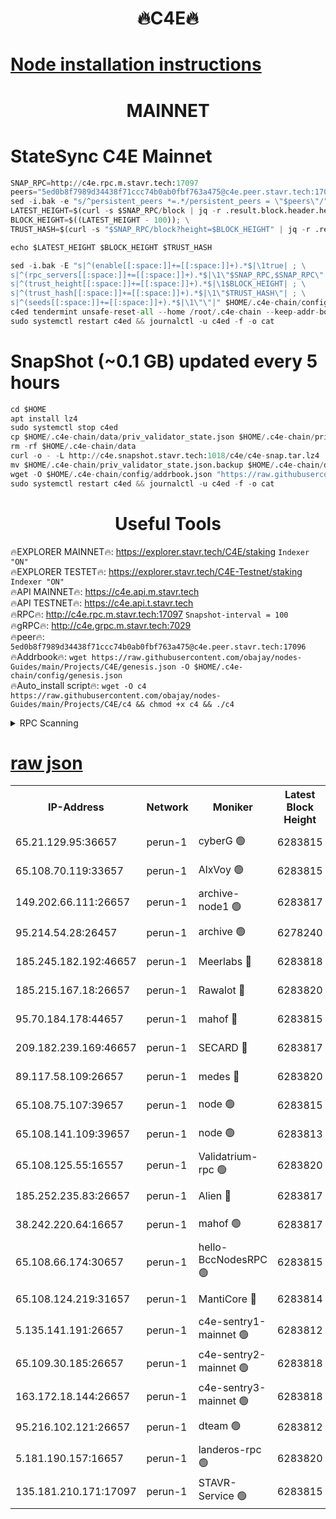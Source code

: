 <h1 align="center"> 🔥C4E🔥</h1>

[Node installation instructions](https://github.com/obajay/nodes-Guides/tree/main/Projects/C4E)
=

<h1 align="center"> MAINNET</h1>

# StateSync C4E Mainnet
```python
SNAP_RPC=http://c4e.rpc.m.stavr.tech:17097
peers="5ed0b8f7989d34438f71ccc74b0ab0fbf763a475@c4e.peer.stavr.tech:17096"
sed -i.bak -e "s/^persistent_peers *=.*/persistent_peers = \"$peers\"/" $HOME/.c4e-chain/config/config.toml
LATEST_HEIGHT=$(curl -s $SNAP_RPC/block | jq -r .result.block.header.height); \
BLOCK_HEIGHT=$((LATEST_HEIGHT - 100)); \
TRUST_HASH=$(curl -s "$SNAP_RPC/block?height=$BLOCK_HEIGHT" | jq -r .result.block_id.hash)

echo $LATEST_HEIGHT $BLOCK_HEIGHT $TRUST_HASH

sed -i.bak -E "s|^(enable[[:space:]]+=[[:space:]]+).*$|\1true| ; \
s|^(rpc_servers[[:space:]]+=[[:space:]]+).*$|\1\"$SNAP_RPC,$SNAP_RPC\"| ; \
s|^(trust_height[[:space:]]+=[[:space:]]+).*$|\1$BLOCK_HEIGHT| ; \
s|^(trust_hash[[:space:]]+=[[:space:]]+).*$|\1\"$TRUST_HASH\"| ; \
s|^(seeds[[:space:]]+=[[:space:]]+).*$|\1\"\"|" $HOME/.c4e-chain/config/config.toml
c4ed tendermint unsafe-reset-all --home /root/.c4e-chain --keep-addr-book
sudo systemctl restart c4ed && journalctl -u c4ed -f -o cat
```
# SnapShot (~0.1 GB) updated every 5 hours
```python
cd $HOME
apt install lz4
sudo systemctl stop c4ed
cp $HOME/.c4e-chain/data/priv_validator_state.json $HOME/.c4e-chain/priv_validator_state.json.backup
rm -rf $HOME/.c4e-chain/data
curl -o - -L http://c4e.snapshot.stavr.tech:1018/c4e/c4e-snap.tar.lz4 | lz4 -c -d - | tar -x -C $HOME/.c4e-chain --strip-components 2
mv $HOME/.c4e-chain/priv_validator_state.json.backup $HOME/.c4e-chain/data/priv_validator_state.json
wget -O $HOME/.c4e-chain/config/addrbook.json "https://raw.githubusercontent.com/obajay/nodes-Guides/main/Projects/C4E/addrbook.json"
sudo systemctl restart c4ed && journalctl -u c4ed -f -o cat
```
 <h1 align="center"> Useful Tools</h1>

🔥EXPLORER MAINNET🔥:  https://explorer.stavr.tech/C4E/staking            `Indexer "ON"` \
🔥EXPLORER TESTET🔥:   https://explorer.stavr.tech/C4E-Testnet/staking     `Indexer "ON"` \
🔥API MAINNET🔥:       https://c4e.api.m.stavr.tech \
🔥API TESTNET🔥:       https://c4e.api.t.stavr.tech \
🔥RPC🔥:               http://c4e.rpc.m.stavr.tech:17097                  `Snapshot-interval = 100` \
🔥gRPC🔥:              http://c4e.grpc.m.stavr.tech:7029 \
🔥peer🔥:              `5ed0b8f7989d34438f71ccc74b0ab0fbf763a475@c4e.peer.stavr.tech:17096` \
🔥Addrbook🔥:    ```wget https://raw.githubusercontent.com/obajay/nodes-Guides/main/Projects/C4E/genesis.json -O $HOME/.c4e-chain/config/genesis.json``` \
🔥Auto_install script🔥: ```wget -O c4 https://raw.githubusercontent.com/obajay/nodes-Guides/main/Projects/C4E/c4 && chmod +x c4 && ./c4```





<details>
<summary>RPC Scanning</summary>

<h2 align="center"> We scan nodes in real time every 4 hours. And we provide the final result of RPC endpoints.
We cannot influence the operation of these nodes in any way. </h2>


```python
If Voting Power is higher than 0 --> then the Node is a validator of the network and may be subject to attack and be a potential threat to the chain.
```
```python
We marked such validators with a red symbol
```

</details>

[raw json](https://rpc-check.c4e.stavr.tech/c4e/rpc-c4e-result.json)
=



<table><tr><th>IP-Address</th><th>Network</th><th>Moniker</th><th>Latest Block Height</th><th>Earliest Block Height</th><th>Catching Up</th><th>Tx Index</th><th>Voting Power</th><th>Scan Time</th></tr><tr><td>65.21.129.95:36657</td><td>perun-1</td><td>cyberG 🟢</td><td>6283815</td><td>0</td><td>False</td><td>on</td><td>0</td><td>2023-12-14T12:43:39.506110261UTC</td></tr><tr><td>65.108.70.119:33657</td><td>perun-1</td><td>AlxVoy 🟢</td><td>6283815</td><td>1</td><td>False</td><td>on</td><td>0</td><td>2023-12-14T12:43:39.177789690UTC</td></tr><tr><td>149.202.66.111:26657</td><td>perun-1</td><td>archive-node1 🟢</td><td>6283817</td><td>1</td><td>False</td><td>on</td><td>0</td><td>2023-12-14T12:43:55.771274707UTC</td></tr><tr><td>95.214.54.28:26457</td><td>perun-1</td><td>archive 🟢</td><td>6278240</td><td>1</td><td>False</td><td>on</td><td>0</td><td>2023-12-14T12:44:01.532177719UTC</td></tr><tr><td>185.245.182.192:46657</td><td>perun-1</td><td>Meerlabs 🔴</td><td>6283818</td><td>1051501</td><td>False</td><td>on</td><td>493550</td><td>2023-12-14T12:44:01.188101422UTC</td></tr><tr><td>185.215.167.18:26657</td><td>perun-1</td><td>Rawalot 🔴</td><td>6283820</td><td>1090501</td><td>False</td><td>on</td><td>579034</td><td>2023-12-14T12:44:13.524608323UTC</td></tr><tr><td>95.70.184.178:44657</td><td>perun-1</td><td>mahof 🔴</td><td>6283815</td><td>2342001</td><td>False</td><td>off</td><td>1357006</td><td>2023-12-14T12:43:38.851382468UTC</td></tr><tr><td>209.182.239.169:46657</td><td>perun-1</td><td>SECARD 🔴</td><td>6283817</td><td>2616101</td><td>False</td><td>off</td><td>675729</td><td>2023-12-14T12:43:53.060762540UTC</td></tr><tr><td>89.117.58.109:26657</td><td>perun-1</td><td>medes 🔴</td><td>6283820</td><td>2826001</td><td>False</td><td>off</td><td>471345</td><td>2023-12-14T12:44:08.392120564UTC</td></tr><tr><td>65.108.75.107:39657</td><td>perun-1</td><td>node 🟢</td><td>6283815</td><td>5198801</td><td>False</td><td>on</td><td>0</td><td>2023-12-14T12:43:42.231226834UTC</td></tr><tr><td>65.108.141.109:39657</td><td>perun-1</td><td>node 🟢</td><td>6283813</td><td>5303301</td><td>False</td><td>on</td><td>0</td><td>2023-12-14T12:43:27.824314267UTC</td></tr><tr><td>65.108.125.55:16557</td><td>perun-1</td><td>Validatrium-rpc 🟢</td><td>6283820</td><td>5551301</td><td>False</td><td>on</td><td>0</td><td>2023-12-14T12:44:10.759514681UTC</td></tr><tr><td>185.252.235.83:26657</td><td>perun-1</td><td>Alien 🔴</td><td>6283817</td><td>5736001</td><td>False</td><td>on</td><td>380508</td><td>2023-12-14T12:43:56.156560583UTC</td></tr><tr><td>38.242.220.64:16657</td><td>perun-1</td><td>mahof 🟢</td><td>6283817</td><td>5980001</td><td>False</td><td>off</td><td>0</td><td>2023-12-14T12:43:53.411808468UTC</td></tr><tr><td>65.108.66.174:30657</td><td>perun-1</td><td>hello-BccNodesRPC 🟢</td><td>6283815</td><td>5985401</td><td>False</td><td>on</td><td>0</td><td>2023-12-14T12:43:39.840815163UTC</td></tr><tr><td>65.108.124.219:31657</td><td>perun-1</td><td>MantiCore 🔴</td><td>6283814</td><td>6183814</td><td>False</td><td>off</td><td>837624</td><td>2023-12-14T12:43:38.370884936UTC</td></tr><tr><td>5.135.141.191:26657</td><td>perun-1</td><td>c4e-sentry1-mainnet 🟢</td><td>6283812</td><td>6198001</td><td>False</td><td>on</td><td>0</td><td>2023-12-14T12:43:24.763247264UTC</td></tr><tr><td>65.109.30.185:26657</td><td>perun-1</td><td>c4e-sentry2-mainnet 🟢</td><td>6283818</td><td>6238301</td><td>False</td><td>on</td><td>0</td><td>2023-12-14T12:44:00.757161823UTC</td></tr><tr><td>163.172.18.144:26657</td><td>perun-1</td><td>c4e-sentry3-mainnet 🟢</td><td>6283818</td><td>6239001</td><td>False</td><td>on</td><td>0</td><td>2023-12-14T12:44:01.838704539UTC</td></tr><tr><td>95.216.102.121:26657</td><td>perun-1</td><td>dteam 🟢</td><td>6283812</td><td>6275001</td><td>False</td><td>on</td><td>0</td><td>2023-12-14T12:43:25.416689255UTC</td></tr><tr><td>5.181.190.157:16657</td><td>perun-1</td><td>landeros-rpc 🟢</td><td>6283820</td><td>6278001</td><td>False</td><td>on</td><td>0</td><td>2023-12-14T12:44:13.197520126UTC</td></tr><tr><td>135.181.210.171:17097</td><td>perun-1</td><td>STAVR-Service 🟢</td><td>6283815</td><td>6281501</td><td>False</td><td>on</td><td>0</td><td>2023-12-14T12:43:44.591969849UTC</td></tr></table>
